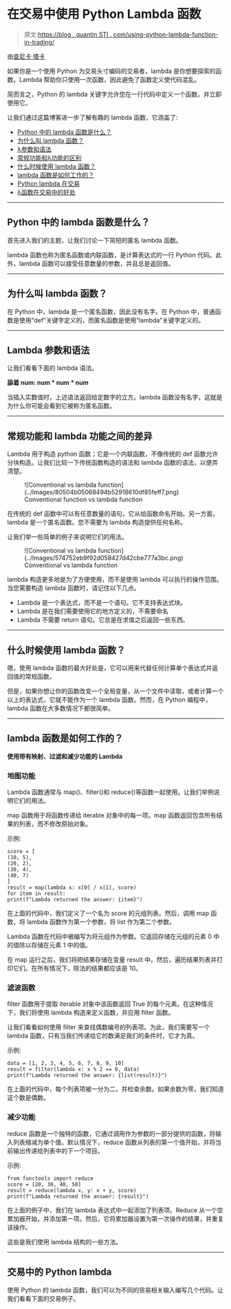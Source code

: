 # 在交易中使用 Python Lambda 函数

> 原文:[https://blog . quantin STI . com/using-python-lambda-function-in-trading/](https://blog.quantinsti.com/using-python-lambda-function-in-trading/)

由[查尼卡·塔卡](https://www.linkedin.com/in/chainika-bahl-thakar-b32971155/)

如果你是一个使用 Python 为交易头寸编码的交易者，lambda 是你想要探索的函数。Lambda 帮助你只使用一次函数，因此避免了函数定义使代码混乱。

简而言之，Python 的 lambda 关键字允许您在一行代码中定义一个函数，并立即使用它。

让我们通过这篇博客进一步了解有趣的 lambda 函数，它涵盖了:

*   [Python 中的 lambda 函数是什么？](#what-is-the-lambda-function-in-python)
*   [为什么叫 lambda 函数？](#why-is-it-called-the-lambda-function)
*   [λ参数和语法](#lambda-arguments-and-syntax)
*   [常规功能和λ功能的区别](#difference-between-the-conventional-function-and-lambda-function)
*   [什么时候使用 lambda 函数？](#when-to-use-the-lambda-function)
*   [lambda 函数是如何工作的？](#how-does-the-lambda-function-work)
*   [Python lambda 在交易](#python-lambda-in-trading)
*   [λ函数在交易中的好处](#benefits-of-lambda-function-in-trading)

* * *

## Python 中的 lambda 函数是什么？

首先进入我们的主题，让我们讨论一下简短的匿名 lambda 函数。

lambda 函数也称为匿名函数或内联函数，是计算表达式的一行 Python 代码。此外，lambda 函数可以接受任意数量的参数，并且总是返回值。

* * *

## 为什么叫 lambda 函数？

在 Python 中，lambda 是一个匿名函数，因此没有名字。在 Python 中，普通函数是使用“def”关键字定义的，而匿名函数是使用“lambda”关键字定义的。

* * *

## Lambda 参数和语法

让我们看看下面的 lambda 语法。

**舔着 num: num * num * num**

当插入实数值时，上述语法返回给定数字的立方。lambda 函数没有名字，这就是为什么你可能会看到它被称为匿名函数。

* * *

## 常规功能和 lambda 功能之间的差异

Lambda 用于构造 python 函数；它是一个内联函数，不像传统的 def 函数允许分块构造。让我们比较一下传统函数构造的语法和 lambda 函数的语法，以便弄清楚。

<figure class="kg-card kg-image-card kg-card-hascaption">![Conventional vs lambda function](../Images/80504b05068494b52918610df85feff7.png)

<figcaption>Conventional function vs lambda function</figcaption>

</figure>

在传统的 def 函数中可以有任意数量的语句，它从给函数命名开始。另一方面，lambda 是一个匿名函数。您不需要为 lambda 构造提供任何名称。

让我们举一些简单的例子来说明它们的用法。

<figure class="kg-card kg-image-card kg-card-hascaption">![Conventional vs lambda function](../Images/574752eb9f92d058427d42cbe777a3bc.png)

<figcaption>Conventional vs lambda function</figcaption>

</figure>

lambda 构造更多地是为了方便使用，而不是使用 lambda 可以执行的操作范围。当您需要构造 lambda 函数时，请记住以下几点。

*   Lambda 是一个表达式，而不是一个语句。它不支持表达式块。
*   Lambda 是在我们需要使用它的地方定义的，不需要命名
*   Lambda 不需要 return 语句。它总是在求值之后返回一些东西。

* * *

## 什么时候使用 lambda 函数？

嗯，使用 lambda 函数的最大好处是，它可以用来代替任何计算单个表达式并返回值的常规函数。

但是，如果你想让你的函数改变一个全局变量，从一个文件中读取，或者计算一个以上的表达式，它就不能作为一个 lambda 函数。然而，在 Python 编程中，lambda 函数在大多数情况下都很简单。

* * *

## lambda 函数是如何工作的？

**使用带有映射、过滤和减少功能的 Lambda**

### 地图功能

Lambda 函数通常与 map()、filter()和 reduce()等函数一起使用。让我们举例说明它们的用法。

map 函数用于将函数传递给 iterable 对象中的每一项。map 函数返回包含所有结果的列表，而不修改原始对象。

示例:

```
score = [
(10, 5),
(20, 2),
(30, 4),
(40, 7)
]
result = map(lambda x: x[0] / x[1], score)
for item in result:
print(f"Lambda returned the answer: {item}")

```

在上面的代码中，我们定义了一个名为 score 的元组列表。然后，调用 map 函数，将 lambda 函数作为第一个参数，将 list 作为第二个参数。

Lambda 函数在代码中被编写为将元组作为参数。它返回存储在元组的元素 0 中的值除以存储在元素 1 中的值。

在 map 运行之后，我们将把结果存储在变量 result 中。然后，遍历结果列表并打印它们。在所有情况下，除法的结果都应该是 10。

### 滤波函数

filter 函数用于提取 iterable 对象中该函数返回 True 的每个元素。在这种情况下，我们将使用 lambda 构造来定义函数，并应用 filter 函数。

让我们看看如何使用 filter 来查找偶数编号的列表项。为此，我们需要写一个 lambda 函数，只有当我们传递给它的数满足我们的条件时，它才为真。

示例:

```
data = [1, 2, 3, 4, 5, 6, 7, 8, 9, 10]
result = filter(lambda x: x % 2 == 0, data)
print(f"Lambda returned the answer: {list(result)}")

```

在上面的代码中，每个列表项被一分为二，并检查余数。如果余数为零，我们知道这个数是偶数。

### 减少功能

reduce 函数是一个独特的函数，它通过调用作为参数的一部分提供的函数，将输入列表缩减为单个值。默认情况下，reduce 函数从列表的第一个值开始，并将当前输出传递给列表中的下一个项目。

示例:

```
from functools import reduce
score = [20, 30, 40, 50]
result = reduce(lambda x, y: x + y, score)
print(f"Lambda returned the answer: {result}")

```

在上面的例子中，我们在 lambda 表达式中一起添加了列表项。Reduce 从一个空累加器开始，并添加第一项。然后，它将累加器设置为第一次操作的结果，并重复该操作。

这些是我们使用 lambda 结构的一些方法。

* * *

## 交易中的 Python lambda

使用 Python 的 lambda 函数，我们可以为不同的贸易相关输入编写几个代码。让我们看看下面的交易例子。